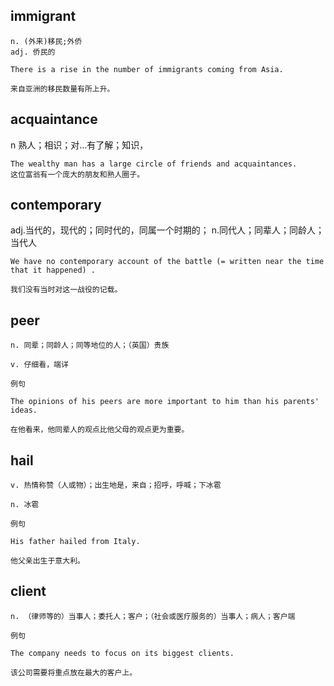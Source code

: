 ## immigrant 
```
n. (外来)移民;外侨
adj. 侨民的

There is a rise in the number of immigrants coming from Asia.

来自亚洲的移民数量有所上升。
```

## acquaintance
n 熟人；相识；对…有了解；知识，
```
The wealthy man has a large circle of friends and acquaintances.
这位富翁有一个庞大的朋友和熟人圈子。
```

## contemporary
adj.当代的，现代的；同时代的，同属一个时期的；
n.同代人；同辈人；同龄人；当代人
```
We have no contemporary account of the battle (= written near the time that it happened) .

我们没有当时对这一战役的记载。
```

## peer
```
n. 同辈；同龄人；同等地位的人；（英国）贵族

v. 仔细看，端详

例句

The opinions of his peers are more important to him than his parents' ideas.

在他看来，他同辈人的观点比他父母的观点更为重要。
```
## hail
```
v. 热情称赞（人或物）；出生地是，来自；招呼，呼喊；下冰雹

n. 冰雹

例句

His father hailed from Italy.

他父亲出生于意大利。
```
## client
```
n. （律师等的）当事人；委托人；客户；（社会或医疗服务的）当事人；病人；客户端

例句

The company needs to focus on its biggest clients.

该公司需要将重点放在最大的客户上。
```
